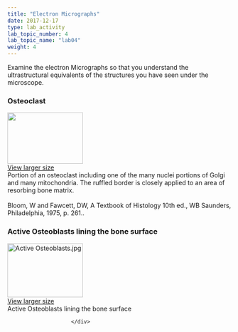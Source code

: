 ```yaml
---
title: "Electron Micrographs"
date: 2017-12-17
type: lab_activity
lab_topic_number: 4
lab_topic_name: "lab04"
weight: 4
---
```

<div class="entrybody">
						<p>Examine the electron Micrographs so that you understand the ultrastructural equivalents of the structures you have seen under the microscope.</p>

<h3>Osteoclast</h3>

<div class="slidepopup"><div class="thumbnail"> <a href="/assets_c/2009/07/27-1252.html" target="_blank" > <img src="http://histologylab.ccnmtl.columbia.edu/assets/images/27-thumb-170x257-1252.jpg" width="170" height="115" alt="" class="mt-image-left"> </a><br> <a href="/assets_c/2009/07/27-1252.html" target="_blank" >View larger size</a> </div><div class="slidetxt">
Portion of an osteoclast including one of the many nuclei portions of Golgi and many mitochondria. The ruffled border is closely applied to an area of resorbing bone matrix.<br><br>
Bloom, W and Fawcett, <span class="caps">DW,</span> A Textbook of Histology 10th ed., WB Saunders, Philadelphia, 1975, p. 261..</div></div>

<h3>Active Osteoblasts lining the bone surface</h3>

<div class="slidepopup"><div class="thumbnail"> <a href="/assets_c/2016/08/Active%20Osteoblasts-2994.html" onclick="window.open('http://histologylab.ccnmtl.columbia.edu/assets_c/2016/08/Active Osteoblasts-2994.html', 'popup','width=810, height=750,scrollbars=1,resizable=1, toolbar=no,directories=no,location=no,menubar=no,status=no'); return false"> <img src="http://histologylab.ccnmtl.columbia.edu/assets_c/2016/08/Active%20Osteoblasts-thumb-170x121-2994.jpg" width="170" height="121" alt="Active Osteoblasts.jpg" class="mt-image-left"> </a><br> <a href="/assets_c/2016/08/Active%20Osteoblasts-2994.html" onclick="window.open('http://histologylab.ccnmtl.columbia.edu/assets_c/2016/08/Active Osteoblasts-2994.html', 'popup','width=810, height=750,scrollbars=1,resizable=1, toolbar=no,directories=no,location=no,menubar=no,status=no'); return false">View larger size</a> </div><div class="slidetxt">Active Osteoblasts lining the bone surface
</div></div>
						
						
						</div>
